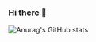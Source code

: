 ### Hi there 👋

![Anurag's GitHub stats](https://github-readme-stats.vercel.app/api?username=giovannikurniawan&show_icons=true&theme=radical)

